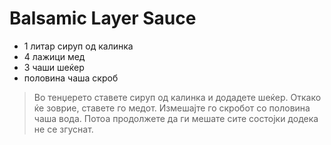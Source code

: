 # Balsamic Layer Sauce

- 1 литар сируп од калинка
- 4 лажици мед
- 3 чаши шеќер
- половина чаша скроб

>Во тенџерето ставете сируп од калинка и додадете шеќер. 
>Откако ќе зоврие, ставете го медот. 
>Измешајте го скробот со половина чаша вода. 
>Потоа продолжете да ги мешате сите состојки додека не се згуснат.
